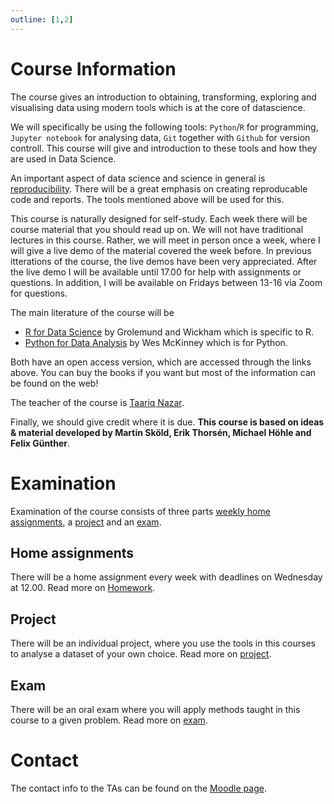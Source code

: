 ```yaml
---
outline: [1,2]
---
```

# Course Information

The course gives an introduction to obtaining, transforming, exploring and
visualising data using modern tools which is at the core of datascience.

We will specifically be using the following tools: `Python`/`R` for programming,
`Jupyter notebook` for analysing data, `Git` together with `Github` for version
controll. This course will give and introduction to these tools and how they are
used in Data Science.

An important aspect of data science and science in general is
[reproducibility](https://en.wikipedia.org/wiki/Reproducibility). There will be
a great emphasis on creating reproducable code and reports. The tools mentioned
above will be used for this. 

This course is naturally designed for self-study. Each week there will be course
material that you should read up on. We will not have traditional lectures in
this course. Rather, we will meet in person once a week, where I will give a
live demo of the material covered the week before. In previous itterations of the
course, the live demos have been very appreciated. After the live demo I will be
available until 17.00 for help with assignments or questions. In addition, I
will be available on Fridays between 13-16 via Zoom for questions.

The main literature of the course will be 
- [R for Data
Science](https://r4ds.had.co.nz/introduction.html) by Grolemund and Wickham which is specific to R.
- [Python for Data Analysis](https://wesmckinney.com/book/) by Wes McKinney which is for Python. 

Both have an open access version, which are accessed through the links above.
You can buy the books if you want but most of the information can be found on
the web!

The teacher of the course is [Taariq Nazar](https://www.su.se/english/profiles/tana2011-1.618737).

Finally, we should give credit where it is due. **This course is based on ideas
& material developed by Martin Sköld, Erik Thorsén, Michael Höhle and Felix
Günther**.

# Examination

Examination of the course consists of three parts [weekly home assignments](#home-assignments), a [project](#project) and an [exam](#exam).

## Home assignments

There will be a home assignment every week with deadlines on Wednesday at 12.00.
Read more on [Homework](/homework/).

## Project

There will be an individual project, where you use the tools in this courses to
analyse a dataset of your own choice. Read more on [project](/project).

## Exam

There will be an oral exam where you will apply methods taught in this course
to a given problem. Read more on [exam](/exam/).

# Contact

The contact info to the TAs can be found on the [Moodle
page](https://kurser.math.su.se/course/view.php?id=1446).

